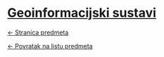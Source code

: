 # [Geoinformacijski sustavi](https://www.github.com/studosi-fer/GEOSUS)
[<- Stranica predmeta](https://www.fer.unizg.hr/predmet/geosus)

[<- Povratak na listu predmeta](https://www.github.com/studosi/FER)